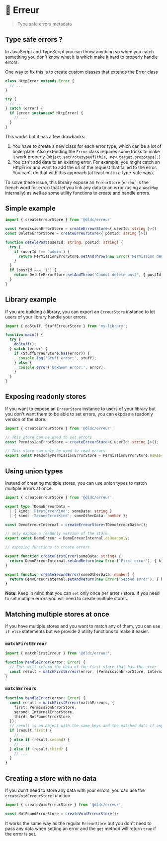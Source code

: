 # 🛑 Erreur

> Type safe errors metadata

## Type safe errors ?

In JavaScript and TypeScript you can throw anything so when you catch something you don't know what it is which make it hard to properly handle errors.

One way to fix this is to create custom classes that extends the Error class

```ts
class HttpError extends Error {
  // ...
}

try {
  // ...
} catch (error) {
  if (error instanceof HttpError) {
    // ...
  }
}
```

This works but it has a few drawbacks:

1. You have to create a new class for each error type, which can be a lot of boilerplate. Also extending the `Error` class requires some tricks to make it work properly (`Object.setPrototypeOf(this, new.target.prototype);`)
2. You can't add data to an existing error. For example, you might catch an HttpError and want to add the url of the request that failed to the error. You can't do that with this approach (at least not in a type-safe way).

To solve these issue, this librairy expose an `ErreurStore` (`erreur` is the french word for error) that let you link any data to an error (using a `WeakMap` internally) as well as some utility functions to create and handle errors.

## Simple example

```ts
import { createErreurStore } from '@dldc/erreur'

const PermissionErrorStore = createErreurStore<{ userId: string }>()
const DeleteErrorStore = createErreurStore<{ postId: string }>()

function detelePost(userId: string, postId: string) {
  try {
    if (userId !== 'admin') {
      return PermissionErrorStore.setAndThrow(new Error('Permission denied'), { userId });
    }
  }
  if (postId === '1') {
    return DeleteErrorStore.setAndThrow('Cannot delete post', { postId })
  }
}
```

## Library example

If you are building a library, you can export an `ErreurStore` instance to let users of your library handle your errors.

```ts
import { doStuff, StuffErreurStore } from 'my-library';

function main() {
  try {
    doStuff();
  } catch (error) {
    if (StuffErreurStore.has(error)) {
      console.log('Stuff error:', stuff);
    } else {
      console.error('Unknown error:', error);
    }
  }
}
```

## Exposing readonly stores

If you want to expose an `ErreurStore` instance to users of your library but you don't want them to be able to set errors, you can expose a readonly version of the store.

```ts
import { createErreurStore } from '@dldc/erreur';

// This store can be used to set errors
const PermissionErrorStore = createErreurStore<{ userId: string }>();

// This store can only be used to read errors
export const ReadonlyPermissionErrorStore = PermissionErrorStore.asReadonly;
```

## Using union types

Instead of creating multiple stores, you can use union types to match multiple errors at once.

```ts
import { createErreurStore } from '@dldc/erreur';

export type TDemoErreurData =
  | { kind: 'FirstErrorKind'; someData: string }
  | { kind: 'SecondErrorKind'; someOtherData: number };

const DemoErreurInternal = createErreurStore<TDemoErreurData>();

// only expose a readonly version of the store
export const DemoErreur = DemoErreurInternal.asReadonly;

// exposing functions to create errors

export function createFirstError(someData: string) {
  return DemoErreurInternal.setAndReturn(new Error('First error'), { kind: 'FirstErrorKind', someData });
}

export function createSecondError(someOtherData: number) {
  return DemoErreurInternal.setAndReturn(new Error('Second error'), { kind: 'SecondErrorKind', someOtherData });
}
```

**Note**: Keep in mind that you can `set` only once per error / store. If you need to set multiple errors you will need to create multiple stores.

## Matching multiple stores at once

If you have multiple stores and you want to match any of them, you can use `if else` statements but we provide 2 utility functions to make it easier.

### `matchFirstErreur`

```ts
import { matchFirstErreur } from '@dldc/erreur';

function handleError(error: Error) {
  // This will return the data of the first store that has the error
  const result = matchFirstErreur(error, [PermissionErrorStore, InternalErrorStore, NotFoundErrorStore]);
}
```

### `matchErreurs`

```ts
function handleError(error: Error) {
  const result = matchFirstErreur(matchErreurs, {
    first: PermissionErrorStore,
    second: InternalErrorStore,
    third: NotFoundErrorStore,
  });
  // result is an object with the same keys and the matched data if any
  if (result.first) {
    // ...
  } else if (result.second) {
    // ...
  } else if (result.third) {
    // ...
  }
}
```

## Creating a store with no data

If you don't need to store any data with your errors, you can use the `createVoidErreurStore` function.

```ts
import { createVoidErreurStore } from '@dldc/erreur';

const NotFoundErrorStore = createVoidErreurStore();
```

It works the same way as the regular `ErreurStore` but you don't need to pass any data when setting an error and the `get` method will return `true` if the error is set.

